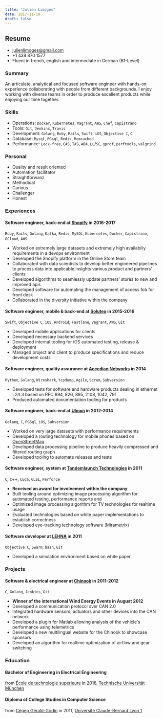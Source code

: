 ```yaml
---
title: "Julien Limoges"
date: 2017-11-10
draft: false
---
```


## Resume
- [julienlimoges@gmail.com][mail]
- +1 438 870 1577
- Fluent in french, english and intermediate in German (B1-Level)

### Summary

An articulate, analytical and focused software engineer with hands-on experience
collaborating with people from different backgrounds. I enjoy working with
diverse teams in order to produce excellent products while enjoying our time
together.

### Skills
- Operations: `Docker`, `Kubernetes`, `Vagrant`, `AWS`, `Chef`, `Capistrano`
- Tools: `Git`, `Jenkins`, `Travis`
- Development: `Golang`, `Ruby`, `Rails`, `Swift`, `iOS`, `Objective C`, `C`
- Database: `Mysql`, `PGsql`, `Redis`, `Memcached`
- Performance: `Lock-free`, `CAS`, `TAS`, `ABA`, `LL`/`SC`, `gprof`, `perftools`, `valgrind`

### Personal
- Quality and result oriented
- Automation facilitator
- Straightforward
- Methodical
- Curious
- Challenger
- Honest

### Experiences

#### **Software engineer, back-end at [Shopify] in 2016-2017**
`Ruby`, `Rails`, `Golang`, `Kafka`, `Redis`, `MySQL`, `Kubernetes`, `Docker`, `Capistrano`, `GCloud`, `AWS`

- Worked on extremely large datasets and extremely high availabiliy requirements in a
  devops environment
- Developed the Shopify platform in the Online Store team
- Collaborated with data scientists to develop better engineered pipelines to
  process data into applicable insights various product and partners' clients
- Developed algorithms to seamlessly update partners' stores to new and improved apis
- Developed software for automating the management of access fob for front desk
- Collaborated in the diversity initiative within the company

#### **Software engineer, mobile & back-end at [Soluteo] in 2015-2016**
`Swift`, `Objective C`, `iOS`, `Android`, `Fastlane`, `Vagrant`, `AWS`, `Git`

- Developed mobile applications for clients
- Developed necessary backend services
- Developed internal tooling for iOS automated testing, release & deployment
- Managed project and client to produce specifications and reduce development
  costs

#### **Software engineer, quality assurance at [Accedian Networks] in 2014**
`Python`, `Golang`, `Wireshark`, `tcpdump`, `Agile`, `Scrum`, `Subversion`

- Developed tests for software and hardware products dealing in ethernet L2/L3
  based on RFC 894, 826, 895, 2108, 1042, 791
- Produced automated documentation tooling for products

#### **Software engineer, back-end at [Ulmon] in 2012-2014**
`Golang`, `C`, `PGSql`, `iOS`, `Subversion`

- Worked on very large datasets with performance requirements
- Developed a routing technology for mobile phones based on [OpenStreetMap]
- Developed data processing pipeline to produce heavily compressed and filtered
  routing graph
- Developed tooling to automate releases and tests

#### **Software engineer, system at [Tandemlaunch Technologies][tandemlaunch] in 2011**
`C`, `C`++, `Cuda`, `GLSL`, `Perforce`

- **Received an award for involvement within the company**
- Built tooling around optimizing image processing algorithm for automated
  testing, performance reports and 
- Optimized image processing algorithm for TV technologies for realtime usage
- Evaluated technologies based on white paper implementations to establish
  correctness
- Developed eye-tracking technology software ([Mirametrix])

#### **Software developer at [LEHNA] in 2011**
`Objective C`, `Swarm`, `bash`, `Git`

- Developed a simulation environment based on white paper

### Projects

#### **Software & electrical engineer at [Chinook] in 2011-2012**
`C`, `Golang`, `Jenkins`, `Git`

- **Winner of the international Wind Energy Events in August 2012**
- Developed a communication protocol over CAN 2.0
- Integrated hardware sensors, actuators and other devices into the CAN network
- Developed a plugin for Matlab allowing analysis of the vehicle's performance
  using telemetrics
- Developed a new multilingual website for the Chinook to showcase sponsors
- Developed an algorithm for realtime optimization of airflow and gear switching

### Education

#### **Bachelor of Engineering in Electrical Engineering**
from [École de technologie supérieure] in 2016, [Technische Universität München]

#### **Diploma of College Studies in Computer Science**
from [Cégep Gérald-Godin] in 2011, [Université Claude-Bernard Lyon 1]

[mail]: mailto:julienlimoges@gmail.com
[shopify]: https://www.shopify.ca
[soluteo]: http://www.soluteo.com
[Accedian Networks]: https://accedian.com
[Ulmon]: http://www.ulmon.com/
[tandemlaunch]: http://www.tandemlaunch.com
[LEHNA]: http://umr5023.univ-lyon1.fr/
[chinook]: http://www.chinookets.com/
[OpenStreetMap]: https://www.openstreetmap.org
[Swarm]: http://www.swarm.org/wiki/Main_Page
[Mirametrix]: http://www.mirametrix.com/
[École de technologie supérieure]: https://www.etsmtl.ca/
[Cégep Gérald-Godin]: https://www.cgodin.qc.ca/
[Technische Universität München]: https://www.tum.de/
[Université Claude-Bernard Lyon 1]: https://www.univ-lyon1.fr/


